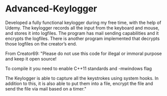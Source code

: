 # Advanced-Keylogger
Developed a fully functional keylogger during my free time, with the help of Udemy.
The keylogger records all the input from the keyboard and mouse, and stores it into logfiles.
The program has mail sending capabilities and it encrypts the logfiles.
There is another program implemented that decrypts those logfiles on the creator’s end.

From Creator69:
"Please do not use this code for illegal or immoral purpose and keep it open source!

To compile it you need to enable C++11 standards and -mwindows flag

The Keylogger is able to capture all the keystrokes using system hooks.
In addition to this, it is also able to put them into a file, encrypt the file and send the file via mail based on a timer."
